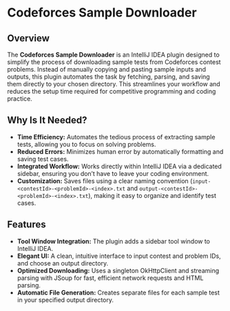 # Codeforces Sample Downloader

## Overview

The **Codeforces Sample Downloader** is an IntelliJ IDEA plugin designed to simplify the process of downloading sample tests from Codeforces contest problems. Instead of manually copying and pasting sample inputs and outputs, this plugin automates the task by fetching, parsing, and saving them directly to your chosen directory. This streamlines your workflow and reduces the setup time required for competitive programming and coding practice.

## Why Is It Needed?

- **Time Efficiency:** Automates the tedious process of extracting sample tests, allowing you to focus on solving problems.
- **Reduced Errors:** Minimizes human error by automatically formatting and saving test cases.
- **Integrated Workflow:** Works directly within IntelliJ IDEA via a dedicated sidebar, ensuring you don’t have to leave your coding environment.
- **Customization:** Saves files using a clear naming convention (`input-<contestId>-<problemId>-<index>.txt` and `output-<contestId>-<problemId>-<index>.txt`), making it easy to organize and identify test cases.

## Features

- **Tool Window Integration:** The plugin adds a sidebar tool window to IntelliJ IDEA.
- **Elegant UI:** A clean, intuitive interface to input contest and problem IDs, and choose an output directory.
- **Optimized Downloading:** Uses a singleton OkHttpClient and streaming parsing with JSoup for fast, efficient network requests and HTML parsing.
- **Automatic File Generation:** Creates separate files for each sample test in your specified output directory.

